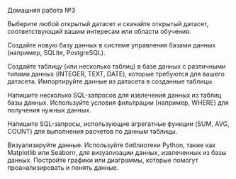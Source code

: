 Домашняя работа №3

Выберите любой открытый датасет и скачайте открытый датасет, соответствующий вашим интересам или области обучения.

Создайте новую базу данных в системе управления базами данных (например, SQLite, PostgreSQL).

Создайте таблицу (или несколько таблиц) в базе данных с различными типами данных (INTEGER, TEXT, DATE), которые требуются для вашего датасета. Импортируйте данные из датасета в созданные таблицы.

Напишите несколько SQL-запросов для извлечения данных из таблиц базы данных. Используйте условия фильтрации (например, WHERE) для получения нужных данных.

Напишите SQL-запросы, использующие агрегатные функции (SUM, AVG, COUNT) для выполнения расчетов по данным таблицы.

Визуализируйте данные. Используйте библиотеки Python, такие как Matplotlib или Seaborn, для визуализации данных, извлеченных из базы данных. Постройте графики или диаграммы, которые помогут проанализировать и понять данные.
